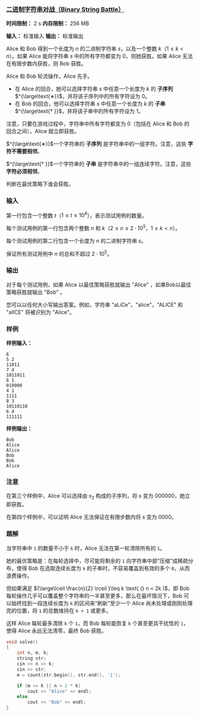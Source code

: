 ### [二进制字符串对战（Binary String Battle）](https://codeforces.com/contest/2123/problem/D)

**时间限制：** 2 s
**内存限制：** 256 MB

**输入：** 标准输入
**输出：** 标准输出



Alice 和 Bob 得到一个长度为 $n$ 的二进制字符串 $s$，以及一个整数 $k$（$1 \leq k < n$）。如果 Alice 能将字符串 $s$ 中的所有字符都变为 0，则她获胜。如果 Alice 无法在有限步数内获胜，则 Bob 获胜。

Alice 和 Bob 轮流操作，Alice 先手。

- 在 Alice 的回合，她可以选择字符串 $s$ 中任意一个长度为 $k$ 的 **子序列** $^{\large\text{∗}}$，并将该子序列中的所有字符设为 0。
- 在 Bob 的回合，他可以选择字符串 $s$ 中任意一个长度为 $k$ 的 **子串** $^{\large\text{† }}$，并将该子串中的所有字符设为 1。

注意，只要在游戏过程中，字符串中所有字符都变为 0（包括在 Alice 和 Bob 的回合之间），Alice 就立即获胜。



$^{\large\text{∗}}$一个字符串的 **子序列** 是字符串中的一组字符。注意，这些 **字符不需要相邻**。

$^{\large\text{† }}$一个字符串的 **子串** 是字符串中的一组连续字符。注意，这些 **字符必须相邻**。

判断在最优策略下谁会获胜。







### 输入

第一行包含一个整数 $t$（$1 \leq t \leq 10^4$），表示测试用例的数量。

每个测试用例的第一行包含两个整数 $n$ 和 $k$（$2 \leq n \leq 2 \cdot 10^5$，$1 \leq k < n$）。

每个测试用例的第二行包含一个长度为 $n$ 的二进制字符串 $s$。

保证所有测试用例中 $n$ 的总和不超过 $2 \cdot 10^5$。





### 输出

对于每个测试用例，如果 Alice 以最佳策略获胜就输出 "Alice" ，如果Bob以最佳策略获胜就输出 "Bob" 。

您可以以任何大小写输出答案。例如，字符串 "aLiCe"，"alice"，"ALICE" 和 "alICE" 将被识别为 "Alice"。





### 样例

**样例输入：**

```
6
5 2
11011
7 4
1011011
6 1
010000
4 1
1111
8 3
10110110
6 4
111111
```



**样例输出：**

```
Bob
Alice
Alice
Bob
Bob
Alice
```





### 注意

在第三个样例中，Alice 可以选择由 $s_2$ 构成的子序列，将 $s$ 变为 $000000$，她立即获胜。

在第四个样例中，可以证明 Alice 无法保证在有限步数内将 $s$ 变为 $0000$。





### 题解

当字符串中 `1` 的数量不小于 `k` 时，Alice 无法在第一轮清除所有的 `1`。

她的最优策略是：在每轮选择中，尽可能将剩余的 `1` 向字符串中部“压缩”成稀疏分布，使得 Bob 在选取连续长度为 `k` 的子串时，不容易覆盖到有效的多个 `0`，从而浪费操作。

但如果满足 ${\large\lceil \frac{n}{2} \rceil }\leq k \text{ (} n < 2k )$，即 Bob 每轮操作几乎可以覆盖整个字符串的一半甚至更多，那么在最坏情况下，Bob 可以始终找到一段连续长度为 `k` 的区间来“刷新”至少一个 Alice 尚未处理或刚刚处理完的位置，将 `1` 的总数维持在 `k + 1` 或更多。

这样 Alice 每轮最多清除 `k` 个 `1`，而 Bob 每轮能恢复 `k` 个甚至更具干扰性的 `1`，使得 Alice 永远无法清零，最终 Bob 获胜。



```cpp
void solve()
{
	int n, m, k;
	string str;
	cin >> n >> k;
	cin >> str;
	m = count(str.begin(), str.end(), '1');

	if (m <= k || n < 2 * k)
		cout << "Alice" << endl;
	else
		cout << "Bob" << endl;
}
```